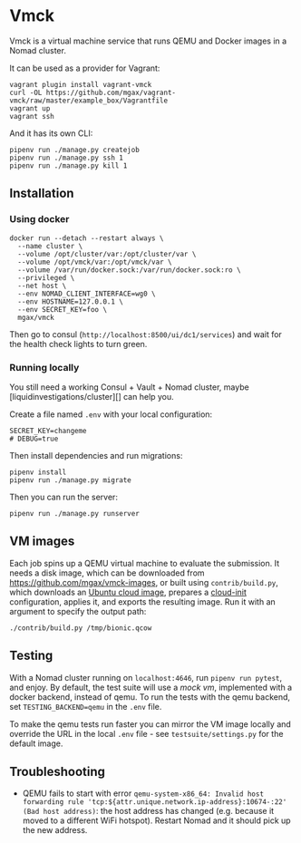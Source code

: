 # Vmck
Vmck is a virtual machine service that runs QEMU and Docker images in a Nomad
cluster.

It can be used as a provider for Vagrant:

```shell
vagrant plugin install vagrant-vmck
curl -OL https://github.com/mgax/vagrant-vmck/raw/master/example_box/Vagrantfile
vagrant up
vagrant ssh
```

And it has its own CLI:

```shell
pipenv run ./manage.py createjob
pipenv run ./manage.py ssh 1
pipenv run ./manage.py kill 1
```

## Installation

### Using docker
```shell
docker run --detach --restart always \
  --name cluster \
  --volume /opt/cluster/var:/opt/cluster/var \
  --volume /opt/vmck/var:/opt/vmck/var \
  --volume /var/run/docker.sock:/var/run/docker.sock:ro \
  --privileged \
  --net host \
  --env NOMAD_CLIENT_INTERFACE=wg0 \
  --env HOSTNAME=127.0.0.1 \
  --env SECRET_KEY=foo \
  mgax/vmck
```

Then go to consul (`http://localhost:8500/ui/dc1/services`) and wait for the
health check lights to turn green.

### Running locally

You still need a working Consul + Vault + Nomad cluster, maybe
[liquidinvestigations/cluster][] can help you.

Create a file named `.env` with your local configuration:
```shell
SECRET_KEY=changeme
# DEBUG=true
```

Then install dependencies and run migrations:

```shell
pipenv install
pipenv run ./manage.py migrate
```

Then you can run the server:

```shell
pipenv run ./manage.py runserver
```

## VM images
Each job spins up a QEMU virtual machine to evaluate the submission. It needs a
disk image, which can be downloaded from https://github.com/mgax/vmck-images,
or built using `contrib/build.py`, which downloads an [Ubuntu cloud image][],
prepares a [cloud-init][] configuration, applies it, and exports the resulting
image. Run it with an argument to specify the output path:

```shell
./contrib/build.py /tmp/bionic.qcow
```

[Ubuntu cloud image]: https://cloud-images.ubuntu.com
[cloud-init]: https://cloudinit.readthedocs.io

## Testing
With a Nomad cluster running on `localhost:4646`, run `pipenv run pytest`, and
enjoy. By default, the test suite will use a *mock vm*, implemented with a
docker backend, instead of qemu. To run the tests with the qemu backend, set
`TESTING_BACKEND=qemu` in the `.env` file.

To make the qemu tests run faster you can mirror the VM image locally and
override the URL in the local `.env` file - see `testsuite/settings.py` for the
default image.

## Troubleshooting
* QEMU fails to start with error `qemu-system-x86_64: Invalid host forwarding
  rule 'tcp:${attr.unique.network.ip-address}:10674-:22' (Bad host address)`:
  the host address has changed (e.g. because it moved to a different WiFi
  hotspot). Restart Nomad and it should pick up the new address.
